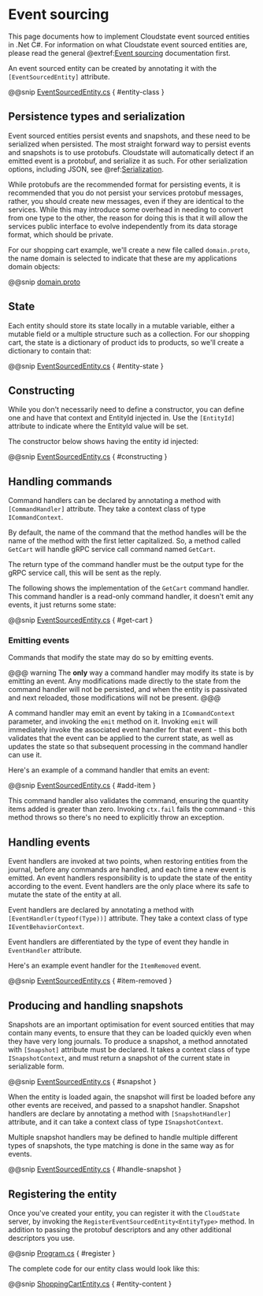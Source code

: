 # Event sourcing

This page documents how to implement Cloudstate event sourced entities in .Net C#. For information on what Cloudstate event sourced entities are, please read the general @extref:[Event sourcing](cloudstate:user/features/eventsourced.html) documentation first.

An event sourced entity can be created by annotating it with the `[EventSourcedEntity]` attribute.

@@snip [EventSourcedEntity.cs]($base$/docs/src/test/eventsourced/EventSourcedEntity.cs) { #entity-class }

## Persistence types and serialization

Event sourced entities persist events and snapshots, and these need to be serialized when persisted. The most straight forward way to persist events and snapshots is to use protobufs. Cloudstate will automatically detect if an emitted event is a protobuf, and serialize it as such. For other serialization options, including JSON, see @ref:[Serialization](serialization.md).

While protobufs are the recommended format for persisting events, it is recommended that you do not persist your services protobuf messages, rather, you should create new messages, even if they are identical to the services. While this may introduce some overhead in needing to convert from one type to the other, the reason for doing this is that it will allow the services public interface to evolve independently from its data storage format, which should be private.

For our shopping cart example, we'll create a new file called `domain.proto`, the name domain is selected to indicate that these are my applications domain objects:

@@snip [domain.proto]($base$/docs/src/test/proto/domain.proto)

## State

Each entity should store its state locally in a mutable variable, either a mutable field or a multiple structure such as a collection. For our shopping cart, the state is a dictionary of product ids to products, so we'll create a dictionary to contain that:

@@snip [EventSourcedEntity.cs]($base$/docs/src/test/eventsourced/EventSourcedEntity.cs) { #entity-state }

## Constructing

While you don't necessarily need to define a constructor, you can define one and have that context and EntityId injected in. Use the `[EntityId]` attribute to indicate where the EntityId value will be set.

The constructor below shows having the entity id injected:

@@snip [EventSourcedEntity.cs]($base$/docs/src/test/eventsourced/EventSourcedEntity.cs) { #constructing }

## Handling commands

Command handlers can be declared by annotating a method with `[CommandHandler]` attribute. They take a context class of type `ICommandContext`.

By default, the name of the command that the method handles will be the name of the method with the first letter capitalized. So, a method called `GetCart` will handle gRPC service call command named `GetCart`.

The return type of the command handler must be the output type for the gRPC service call, this will be sent as the reply.

The following shows the implementation of the `GetCart` command handler. This command handler is a read-only command handler, it doesn't emit any events, it just returns some state:

@@snip [EventSourcedEntity.cs]($base$/docs/src/test/eventsourced/EventSourcedEntity.cs) { #get-cart }

### Emitting events

Commands that modify the state may do so by emitting events.

@@@ warning
The **only** way a command handler may modify its state is by emitting an event. Any modifications made directly to the state from the command handler will not be persisted, and when the entity is passivated and next reloaded, those modifications will not be present.
@@@

A command handler may emit an event by taking in a `ICommandContext` parameter, and invoking the `emit` method on it. Invoking `emit` will immediately invoke the associated event handler for that event - this both validates that the event can be applied to the current state, as well as updates the state so that subsequent processing in the command handler can use it.

Here's an example of a command handler that emits an event:

@@snip [EventSourcedEntity.cs]($base$/docs/src/test/eventsourced/EventSourcedEntity.cs) { #add-item }

This command handler also validates the command, ensuring the quantity items added is greater than zero. Invoking `ctx.fail` fails the command - this method throws so there's no need to explicitly throw an exception.

## Handling events

Event handlers are invoked at two points, when restoring entities from the journal, before any commands are handled, and each time a new event is emitted. An event handlers responsibility is to update the state of the entity according to the event. Event handlers are the only place where its safe to mutate the state of the entity at all.

Event handlers are declared by annotating a method with ` [EventHandler(typeof(Type))]` attribute. They take a context class of type `IEventBehaviorContext`.

Event handlers are differentiated by the type of event they handle in `EventHandler` attribute.

Here's an example event handler for the `ItemRemoved` event.

@@snip [EventSourcedEntity.cs]($base$/docs/src/test/eventsourced/EventSourcedEntity.cs) { #item-removed }

## Producing and handling snapshots

Snapshots are an important optimisation for event sourced entities that may contain many events, to ensure that they can be loaded quickly even when they have very long journals. To produce a snapshot, a method annotated with `[Snapshot]` attribute must be declared. It takes a context class of type `ISnapshotContext`, and must return a snapshot of the current state in serializable form. 

@@snip [EventSourcedEntity.cs]($base$/docs/src/test/eventsourced/EventSourcedEntity.cs) { #snapshot }

When the entity is loaded again, the snapshot will first be loaded before any other events are received, and passed to a snapshot handler. Snapshot handlers are declare by annotating a method with `[SnapshotHandler]` attribute, and it can take a context class of type `ISnapshotContext`.

Multiple snapshot handlers may be defined to handle multiple different types of snapshots, the type matching is done in the same way as for events.

@@snip [EventSourcedEntity.cs]($base$/docs/src/test/eventsourced/EventSourcedEntity.cs) { #handle-snapshot }

## Registering the entity

Once you've created your entity, you can register it with the `CloudState` server, by invoking the `RegisterEventSourcedEntity<EntityType>` method. In addition to passing the protobuf descriptors and any other additional descriptors you use.

@@snip [Program.cs]($base$/docs/src/test/eventsourced/Program.cs) { #register }

The complete code for our entity class would look like this:

@@snip [ShoppingCartEntity.cs]($base$/docs/src/test/eventsourced/ShoppingCartEntity.cs) { #entity-content }
